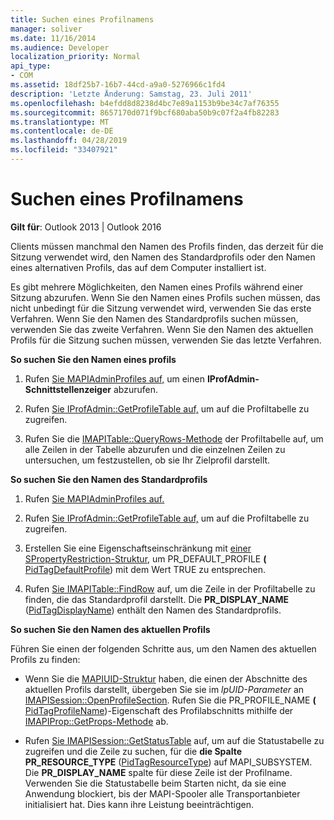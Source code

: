 ```yaml
---
title: Suchen eines Profilnamens
manager: soliver
ms.date: 11/16/2014
ms.audience: Developer
localization_priority: Normal
api_type:
- COM
ms.assetid: 18df25b7-16b7-44cd-a9a0-5276966c1fd4
description: 'Letzte Änderung: Samstag, 23. Juli 2011'
ms.openlocfilehash: b4efdd8d8238d4bc7e89a1153b9be34c7af76355
ms.sourcegitcommit: 8657170d071f9bcf680aba50b9c07f2a4fb82283
ms.translationtype: MT
ms.contentlocale: de-DE
ms.lasthandoff: 04/28/2019
ms.locfileid: "33407921"
---
```

# <a name="finding-a-profile-name"></a>Suchen eines Profilnamens

  
  
**Gilt für**: Outlook 2013 | Outlook 2016 
  
Clients müssen manchmal den Namen des Profils finden, das derzeit für die Sitzung verwendet wird, den Namen des Standardprofils oder den Namen eines alternativen Profils, das auf dem Computer installiert ist.
  
Es gibt mehrere Möglichkeiten, den Namen eines Profils während einer Sitzung abzurufen. Wenn Sie den Namen eines Profils suchen müssen, das nicht unbedingt für die Sitzung verwendet wird, verwenden Sie das erste Verfahren. Wenn Sie den Namen des Standardprofils suchen müssen, verwenden Sie das zweite Verfahren. Wenn Sie den Namen des aktuellen Profils für die Sitzung suchen müssen, verwenden Sie das letzte Verfahren. 
  
 **So suchen Sie den Namen eines profils**
  
1. Rufen [Sie MAPIAdminProfiles auf,](mapiadminprofiles.md) um einen **IProfAdmin-Schnittstellenzeiger** abzurufen. 
    
2. Rufen [Sie IProfAdmin::GetProfileTable auf,](iprofadmin-getprofiletable.md) um auf die Profiltabelle zu zugreifen. 
    
3. Rufen Sie die [IMAPITable::QueryRows-Methode](imapitable-queryrows.md) der Profiltabelle auf, um alle Zeilen in der Tabelle abzurufen und die einzelnen Zeilen zu untersuchen, um festzustellen, ob sie Ihr Zielprofil darstellt. 
    
 **So suchen Sie den Namen des Standardprofils**
  
1. Rufen [Sie MAPIAdminProfiles auf.](mapiadminprofiles.md)
    
2. Rufen [Sie IProfAdmin::GetProfileTable auf,](iprofadmin-getprofiletable.md) um auf die Profiltabelle zu zugreifen. 
    
3. Erstellen Sie eine Eigenschaftseinschränkung mit [einer SPropertyRestriction-Struktur,](spropertyrestriction.md) um PR_DEFAULT_PROFILE **(** [PidTagDefaultProfile](pidtagdefaultprofile-canonical-property.md)) mit dem Wert TRUE zu entsprechen.
    
4. Rufen [Sie IMAPITable::FindRow](imapitable-findrow.md) auf, um die Zeile in der Profiltabelle zu finden, die das Standardprofil darstellt. Die **PR_DISPLAY_NAME** ([PidTagDisplayName](pidtagdisplayname-canonical-property.md)) enthält den Namen des Standardprofils.
    
 **So suchen Sie den Namen des aktuellen Profils**
  
Führen Sie einen der folgenden Schritte aus, um den Namen des aktuellen Profils zu finden:
  
- Wenn Sie die [MAPIUID-Struktur](mapiuid.md) haben, die einen der Abschnitte des aktuellen Profils darstellt, übergeben Sie sie im  _lpUID-Parameter_ an [IMAPISession::OpenProfileSection](imapisession-openprofilesection.md). Rufen Sie die PR_PROFILE_NAME **(** [PidTagProfileName](pidtagprofilename-canonical-property.md))-Eigenschaft des Profilabschnitts mithilfe der [IMAPIProp::GetProps-Methode](imapiprop-getprops.md) ab. 
    
- Rufen [Sie IMAPISession::GetStatusTable](imapisession-getstatustable.md) auf, um auf die Statustabelle zu zugreifen und die Zeile zu suchen, für die **die Spalte PR_RESOURCE_TYPE** ([PidTagResourceType](pidtagresourcetype-canonical-property.md)) auf MAPI_SUBSYSTEM. Die **PR_DISPLAY_NAME** spalte für diese Zeile ist der Profilname. Verwenden Sie die Statustabelle beim Starten nicht, da sie eine Anwendung blockiert, bis der MAPI-Spooler alle Transportanbieter initialisiert hat. Dies kann ihre Leistung beeinträchtigen. 
    


